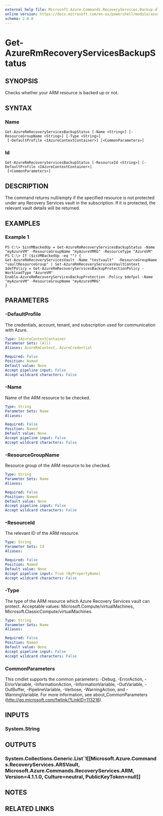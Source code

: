 ```yaml
---
external help file: Microsoft.Azure.Commands.RecoveryServices.Backup.dll-Help.xml
online version: https://docs.microsoft.com/en-us/powershell/module/azurerm.recoveryservices.backup/get-azurermrecoveryservicesbackupstatus
schema: 2.0.0
---
```


# Get-AzureRmRecoveryServicesBackupStatus

## SYNOPSIS
Checks whether your ARM resource is backed up or not.

## SYNTAX

### Name
```
Get-AzureRmRecoveryServicesBackupStatus [-Name <String>] [-ResourceGroupName <String>] [-Type <String>]
 [-DefaultProfile <IAzureContextContainer>] [<CommonParameters>]
```

### Id
```
Get-AzureRmRecoveryServicesBackupStatus [-ResourceId <String>] [-DefaultProfile <IAzureContextContainer>]
 [<CommonParameters>]
```

## DESCRIPTION
The command returns null/empty if the specified resource is not protected under any Recovery Services vault in the subscription. 
If it is protected, the relevant vault details will be returned.

## EXAMPLES

### Example 1
```
PS C:\> $isVMBackedUp = Get-AzureRmRecoveryServicesBackupStatus -Name "myAzureVM" -ResourceGroupName "myAzureVMRG" -ResourceType "AzureVM"
PS C:\> If ($isVMBackedUp -eq "") {
Get-AzureRmRecoveryServicesVault -Name "testvault"  -ResourceGroupName "vaultResourceGroup" | Set-AzureRmRecoveryServicesVaultContext
$defPolicy = Get-AzureRmRecoveryServicesBackupProtectionPolicy -WorkloadType "AzureVM"
Enable-AzureRmRecoveryServicesBackupProtection -Policy $defpol -Name "myAzureVM" -ResourceGroupName "myAzureVMRG"
}
```

## PARAMETERS

### -DefaultProfile
The credentials, account, tenant, and subscription used for communication with Azure.

```yaml
Type: IAzureContextContainer
Parameter Sets: (All)
Aliases: AzureRmContext, AzureCredential

Required: False
Position: Named
Default value: None
Accept pipeline input: False
Accept wildcard characters: False
```

### -Name
Name of the ARM resource to be checked.

```yaml
Type: String
Parameter Sets: Name
Aliases: 

Required: False
Position: Named
Default value: None
Accept pipeline input: False
Accept wildcard characters: False
```

### -ResourceGroupName
Resource group of the ARM resource to be checked.

```yaml
Type: String
Parameter Sets: Name
Aliases: 

Required: False
Position: Named
Default value: None
Accept pipeline input: False
Accept wildcard characters: False
```

### -ResourceId
The relevant ID of the ARM resource.

```yaml
Type: String
Parameter Sets: Id
Aliases: 

Required: False
Position: Named
Default value: None
Accept pipeline input: True (ByPropertyName)
Accept wildcard characters: False
```

### -Type
The type of the ARM resource which Azure Recovery Services vault can protect. 
Acceptable values: Microsoft.Compute/virtualMachines, Microsoft.ClassicCompute/virtualMachines.

```yaml
Type: String
Parameter Sets: Name
Aliases: 

Required: False
Position: Named
Default value: None
Accept pipeline input: False
Accept wildcard characters: False
```

### CommonParameters
This cmdlet supports the common parameters: -Debug, -ErrorAction, -ErrorVariable, -InformationAction, -InformationVariable, -OutVariable, -OutBuffer, -PipelineVariable, -Verbose, -WarningAction, and -WarningVariable. For more information, see about_CommonParameters (http://go.microsoft.com/fwlink/?LinkID=113216).

## INPUTS

### System.String

## OUTPUTS

### System.Collections.Generic.List`1[[Microsoft.Azure.Commands.RecoveryServices.ARSVault, Microsoft.Azure.Commands.RecoveryServices.ARM, Version=4.1.1.0, Culture=neutral, PublicKeyToken=null]]

## NOTES

## RELATED LINKS

